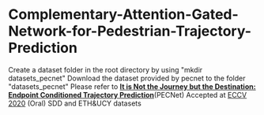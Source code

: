 # Complementary-Attention-Gated-Network-for-Pedestrian-Trajectory-Prediction
Create a dataset folder in the root directory by using "mkdir datasets_pecnet"
Download the dataset provided by pecnet to the folder "datasets_pecnet"
Please refer to **<a href="https://arxiv.org/abs/2004.02025">It is Not the Journey but the Destination: Endpoint Conditioned Trajectory Prediction</a>**(PECNet) Accepted at [ECCV 2020](https://eccv2020.eu/) (Oral)
SDD and ETH&UCY datasets **<a fref="https://github.com/yash12khandelwal/PECNet-RC2020">**
